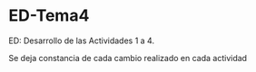 # ED-Tema4
ED: Desarrollo de las Actividades 1 a 4. 

Se deja constancia de cada cambio realizado en cada actividad
